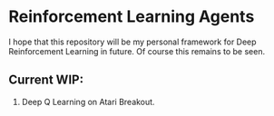 # Reinforcement Learning Agents

I hope that this repository will be my personal framework for Deep Reinforcement Learning in future. Of course this remains to be seen.

## Current WIP:
1. Deep Q Learning on Atari Breakout.